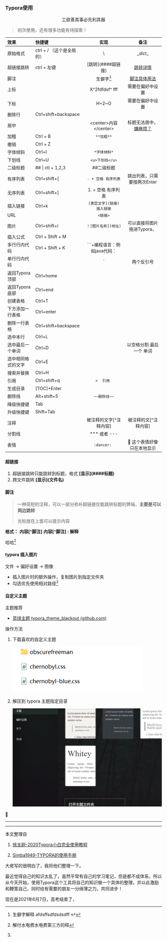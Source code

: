 ### Typora使用

<center>工欲善其事必先利其器</center>

> 初次使用，还有很多功能有待探索！

| 效果               | 快捷键                    |             实现             |                             备注                             |
| :----------------- | :------------------------ | :--------------------------: | :----------------------------------------------------------: |
| 原始格式           | ctrl + / （这个是全局的） |              \               |                          \__dict__                           |
| 超链接跳转         | ctrl + 左键               |     \[跳转](####超链接)      |                    [跳转详情](####超链接)                    |
| 脚注               |                           |     生僻字[^生僻字解释]      |                   [脚注具体用法](###脚注)                    |
| 上标               |                           |        X^2fdfdsf^ fff        |                       需要在偏好中设置                       |
| 下标               |                           |            H~2~O             |                       需要在偏好中设置                       |
| 删除行             | Ctrl+shift+backspace      |                              |                                                              |
| 居中               |                           |   \<center>内容\</center>    | 标题无法居中，[嫌麻烦？](https://blog.csdn.net/sinat_25207295/article/details/116033800) |
| 加粗               | Ctrl + B                  |          `**加粗**`          |                                                              |
| 撤销               | Ctrl + Z                  |                              |                                                              |
| 字体倾斜           | Ctrl+I                    |         `*字体倾斜*`         |                                                              |
| 下划线             | Ctrl+U                    |       `<u>下划线</u>`        |                                                              |
| 二级标题           | \## \| ctl + 1,2,3        |          ##二级标题          |                                                              |
| 有序列表           | Ctrl+shift+[              |     `- + 空格 有序列表`      |                 跳出列表，只需要按两次Enter                  |
| 无序列表           | Ctrl+shift+]              |      1. + 空格 有序列表      |                                                              |
| 插入链接           | Ctrl+k                    | `[表层文字](链接)  插入链接` |                                                              |
| URL                |                           |           `<链接>`           |                                                              |
| 图片               | Ctrl+shift+i              |     `！[图片名称](地址)`     |                  可以直接将图片拖进Typora，                  |
| 插入公式           | Ctrl + Shift + M          |                              |                                                              |
| 多行行内代码       | Ctrl + Shift + K          | ```+编程语言：例如java代码： |                                                              |
| 单行行内代码       |                           |              `               |                          两个反引号                          |
| 返回Typora顶部     | Ctrl+home                 |                              |                                                              |
| 返回Typora底部     | Ctrl+end                  |                              |                                                              |
| 创建表格           | Ctrl+T                    |                              |                                                              |
| 下方添加一行表格   | Ctrl+enter                |                              |                                                              |
| 删除一行表格       | Ctrl+shift+backspace      |                              |                                                              |
| 选中本行           | Ctrl+L                    |                              |                                                              |
| 选中最后一个单词   | Ctrl+D                    |                              |                   以空格分割 最后一个 单词                   |
| 选中相同格式的文字 | Ctrl+E                    |                              |                                                              |
| 搜索并替换         | Ctrl+H                    |                              |                                                              |
| 引用               | Ctrl+shift+q              |          `>  引用 `          |                                                              |
| 生成目录           | [TOC]+Enter               |                              |                                                              |
| 删除线             | Alt+shift+5               |         `~~删除线~~`         |                                                              |
| 降级快捷键         | Tab                       |                              |                                                              |
| 升级快捷键         | Shift+Tab                 |                              |                                                              |
| 注释               |                           |   被注释的文字\[^注释内容]   |                    被注释的文[^注释内容]                     |
| 分割线             |                           |         *** 或者 ---         |                                                              |
| 表情               |                           |         `:dancer: `          |              :dancer: 这个表情好像只在本地显示               |



#### 超链接

1. 超链接跳转只能跳转到标题，格式 **\[显示](####标题)**
2. 跨文件跳转 **\[显示](文件名)**



#### 脚注

> 一种简短的注释，可以一部分弥补超链接仅能跳转标题的弊端，**主要是可以两边跳转**
>
> 光标放在上面可以提示内容

**格式：** **内容\[^脚注]**   **内容\[^脚注] : 解释**

哈哈[^解释]

[^生僻字解释]: 生僻字解释 afdsffsdfdsdsdff ↩



#### typora 插入图片

文件 -> 偏好设置 -> 图像 

- 插入图片时的额外操作，复制图片到指定文件夹
- 勾选优先使用相对路径[^已经是绝对路径的无法改变，已经是相对路径的也无法改变]



#### 自定义主题

主题推荐

- [蓝绿主题 typora_theme_blackout (github.com)](https://github.com/obscurefreeman/typora_theme_blackout/releases) 

操作方法

1. 下载喜欢的自定义主题

   ![image-20240224120755550](../../../resource/image-20240224120755550.png)

2. 解压到 typora 主题指定目录

   <img src="../../../resource/image-20240224120916729.png" alt="image-20240224120916729" style="zoom:50%;" />

   



:dancer:

***

***

本文整理自

1.  [徐太尉-2020Typora小白完全使用教程](https://zhuanlan.zhihu.com/p/293557841)

2. [Simba1949-TYPORA的使用手册](https://blog.csdn.net/SIMBA1949/article/details/79001226)

大佬写的很明白了，我将他们整理一下。

最近觉得自己的知识太乱了，虽然平常有自己的学习笔记，但是都不成体系，所以从今天开始，使用Typora这个工具将自己的知识做一个具体的整理，并以此激励和鞭策自己，同时给有需要的朋友一分绵薄之力，共同进步！

现在是2021年6月7日，高考结束了，

[^解释]: 解付水电费水电费第三方的释
[^已经是绝对路径的无法改变，已经是相对路径的也无法改变]: 